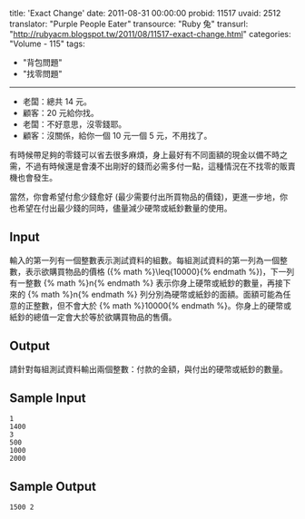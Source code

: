 title: 'Exact Change'
date: 2011-08-31 00:00:00
probid: 11517
uvaid: 2512
translator: "Purple People Eater"
transource: "Ruby 兔"
transurl: "http://rubyacm.blogspot.tw/2011/08/11517-exact-change.html"
categories: "Volume - 115"
tags:
- "背包問題"
- "找零問題"
---

- 老闆：總共 14 元。
- 顧客：20 元給你找。
- 老闆：不好意思，沒零錢耶。
- 顧客：沒關係，給你一個 10 元一個 5 元，不用找了。

有時候帶足夠的零錢可以省去很多麻煩，身上最好有不同面額的現金以備不時之需，不過有時候還是會湊不出剛好的錢而必需多付一點，這種情況在不找零的販賣機也會發生。

當然，你會希望付愈少錢愈好 (最少需要付出所買物品的價錢)，更進一步地，你也希望在付出最少錢的同時，儘量減少硬幣或紙鈔數量的使用。

## Input ##

輸入的第一列有一個整數表示測試資料的組數。每組測試資料的第一列為一個整數，表示欲購買物品的價格 ({% math %}\leq{10000}{% endmath %})，下一列有一整數 {% math %}n{% endmath %} 表示你身上硬幣或紙鈔的數量，再接下來的 {% math %}n{% endmath %} 列分別為硬幣或紙鈔的面額。面額可能為任意的正整數，但不會大於 {% math %}10000{% endmath %}。你身上的硬幣或紙鈔的總值一定會大於等於欲購買物品的售價。

## Output ##

請針對每組測試資料輸出兩個整數：付款的金額，與付出的硬幣或紙鈔的數量。

## Sample Input ##

	1
	1400
	3
	500
	1000
	2000

## Sample Output ##

	1500 2